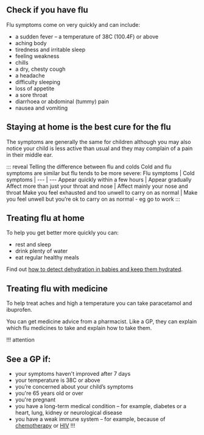 <article class="panel">
  <div class="panel__content">
    <h2>Check if you have flu</h2>
    <p>Flu symptoms come on very quickly and can include:</p>
    <ul class="chevron">
      <li>a sudden fever – a temperature of 38C (100.4F) or above</li>
      <li>aching body</li>
      <li>tiredness and irritable sleep</li>
      <li>feeling weakness</li>
      <li>chills</li>
      <li>a dry, chesty cough</li>
      <li>a headache</li>
      <li>difficulty sleeping</li>
      <li>loss of appetite</li>
      <li>a sore throat</li>
      <li>diarrhoea or abdominal (tummy) pain</li>
      <li>nausea and vomiting</li>
    </ul>
  </div>
  <div class="panel__footer"><h2 class="bold-medium">Staying at home is the best cure for the flu</h2></div>
</article>
  
The symptoms are generally the same for children although you may also notice your child is less active than usual and they may complain of a pain in their middle ear.

::: reveal Telling the difference between flu and colds
  Cold and flu symptoms are similar but flu tends to be more severe:
  Flu symptoms | Cold symptoms |
  --- | ---
  Appear quickly within a few hours | Appear gradually
  Affect more than just your throat and nose | Affect mainly your nose and throat 
  Make you feel exhausted and too unwell to carry on as normal | Make you feel unwell but you’re ok to carry on as normal - eg go to work
:::

## Treating flu at home

To help you get better more quickly you can:

- rest and sleep 
- drink plenty of water
- eat regular healthy meals

Find out [how to detect dehydration in babies and keep them hydrated](#).

## Treating flu with medicine

To help treat aches and high a temperature you can take paracetamol and ibuprofen.

You can get medicine advice from a pharmacist. Like a GP, they can explain which flu medicines to take and explain how to take them.

!!! attention
  ## See a GP if: 
  * your symptoms haven't improved after 7 days
  * your temperature is 38C or above
  * you’re concerned about your child’s symptoms
  * you're 65 years old or over
  * you're pregnant 
  * you have a long-term medical condition – for example, diabetes or a heart, lung, kidney or neurological disease
  * you have a weak immune system – for example, because of [chemotherapy](http://www.nhs.uk/conditions/Chemotherapy/Pages/Definition.aspx) or [HIV](http://www.nhs.uk/Conditions/HIV/Pages/Introduction.aspx)
!!!
